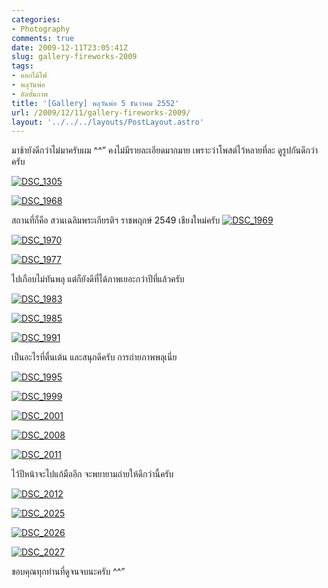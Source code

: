 ```yaml
---
categories:
- Photography
comments: true
date: 2009-12-11T23:05:41Z
slug: gallery-fireworks-2009
tags:
- ดอกไม้ไฟ
- พลุวันพ่อ
- อัลบั้มภาพ
title: '[Gallery] พลุวันพ่อ 5 ธันวาคม 2552'
url: /2009/12/11/gallery-fireworks-2009/
layout: '../../../layouts/PostLayout.astro'
---
```


มาช้ายังดีกว่าไม่มาครับผม ^^” คงไม่มีรายละเอียดมากมาย เพราะว่าโพสต์ไว้หลายที่ละ ดูรูปกันดีกว่าครับ



[![DSC_1305](https://armno.in.th/wp-content/uploads/2009/12/DSC_1305_thumb1.jpg)](https://armno.in.th/wp-content/uploads/2009/12/DSC_13051.jpg)



[![DSC_1968](https://armno.in.th/wp-content/uploads/2009/12/DSC_1968_thumb1.jpg)](https://armno.in.th/wp-content/uploads/2009/12/DSC_19681.jpg)



สถานที่ก็คือ สวนเฉลิมพระเกียรติฯ ราชพฤกษ์ 2549 เชียงใหม่ครับ
[![DSC_1969](https://armno.in.th/wp-content/uploads/2009/12/DSC_1969_thumb1.jpg)](https://armno.in.th/wp-content/uploads/2009/12/DSC_19691.jpg)



[![DSC_1970](https://armno.in.th/wp-content/uploads/2009/12/DSC_1970_thumb1.jpg)](https://armno.in.th/wp-content/uploads/2009/12/DSC_19701.jpg)



[![DSC_1977](https://armno.in.th/wp-content/uploads/2009/12/DSC_1977_thumb1.jpg)](https://armno.in.th/wp-content/uploads/2009/12/DSC_19771.jpg)



ไปเกือบไม่ทันพลุ แต่ก็ยังดีที่ได้ภาพเยอะกว่าปีที่แล้วครับ



[![DSC_1983](https://armno.in.th/wp-content/uploads/2009/12/DSC_1983_thumb1.jpg)](https://armno.in.th/wp-content/uploads/2009/12/DSC_19831.jpg)



[![DSC_1985](https://armno.in.th/wp-content/uploads/2009/12/DSC_1985_thumb1.jpg)](https://armno.in.th/wp-content/uploads/2009/12/DSC_19851.jpg)



[![DSC_1991](https://armno.in.th/wp-content/uploads/2009/12/DSC_1991_thumb1.jpg)](https://armno.in.th/wp-content/uploads/2009/12/DSC_19911.jpg)



เป็นอะไรที่ตื่นเต้น และสนุกดีครับ การถ่ายภาพพลุเนี่ย



[![DSC_1995](https://armno.in.th/wp-content/uploads/2009/12/DSC_1995_thumb1.jpg)](https://armno.in.th/wp-content/uploads/2009/12/DSC_19951.jpg)



[![DSC_1999](https://armno.in.th/wp-content/uploads/2009/12/DSC_1999_thumb1.jpg)](https://armno.in.th/wp-content/uploads/2009/12/DSC_19991.jpg)



[![DSC_2001](https://armno.in.th/wp-content/uploads/2009/12/DSC_2001_thumb1.jpg)](https://armno.in.th/wp-content/uploads/2009/12/DSC_20011.jpg)



[![DSC_2008](https://armno.in.th/wp-content/uploads/2009/12/DSC_2008_thumb1.jpg)](https://armno.in.th/wp-content/uploads/2009/12/DSC_20081.jpg)



[![DSC_2011](https://armno.in.th/wp-content/uploads/2009/12/DSC_2011_thumb1.jpg)](https://armno.in.th/wp-content/uploads/2009/12/DSC_20111.jpg)



ไว้ปีหน้าจะไปแก้มืออีก จะพยายามถ่ายให้ดีกว่านี้ครับ



[![DSC_2012](https://armno.in.th/wp-content/uploads/2009/12/DSC_2012_thumb1.jpg)](https://armno.in.th/wp-content/uploads/2009/12/DSC_20121.jpg)



[![DSC_2025](https://armno.in.th/wp-content/uploads/2009/12/DSC_2025_thumb1.jpg)](https://armno.in.th/wp-content/uploads/2009/12/DSC_20251.jpg)



[![DSC_2026](https://armno.in.th/wp-content/uploads/2009/12/DSC_2026_thumb1.jpg)](https://armno.in.th/wp-content/uploads/2009/12/DSC_20261.jpg)



[![DSC_2027](https://armno.in.th/wp-content/uploads/2009/12/DSC_2027_thumb1.jpg)](https://armno.in.th/wp-content/uploads/2009/12/DSC_20271.jpg)



ขอบคุณทุกท่านที่ดูจนจบนะครับ ^^”
